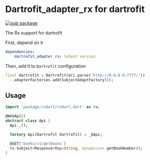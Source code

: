 # Dartrofit_adapter_rx for dartrofit

[![pub package](https://img.shields.io/badge/pub-1.0.0-blueviolet.svg)](https://pub.dev/packages/dartrofit_adapter_rx)

The Rx support for dartrofit

First, depend on it
```yaml
dependencies:
    dartrofit_adapter_rx: latest version
```
Then, add it to `Dartrofit` configuration
```dart
final dartrofit = Dartrofit(Uri.parse('http://0.0.0.0:7777/'))
  ..adapterFactories.add(SubjectAdaptFactory());
```

## Usage
```dart
import 'package:rxdart/rxdart.dart' as rx;

@WebApi()
abstract class Api {
  Api._();

  factory Api(Dartrofit dartrofit) = _$Api;

  @GET('books/v1/getBooks')
  rx.Subject<Response<Map<String, dynamic>>> getBookNumber();
}
```
